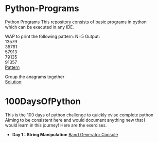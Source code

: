 # Python-Programs
Python Programs
This repository consists of basic programs in python which can be executed in any IDE.

WAP to print the following pattern:
N=5
Output:<br />
13579<br />
35791<br />
57913<br />
79135<br />
91357<br />
[Pattern](https://github.com/Madhurima1997/Python-Programs/blob/master/pattern.py)

Group the anagrams together<br />
[Solution](https://github.com/Madhurima1997/Python-Programs/blob/master/anagram.py)

# 100DaysOfPython
This is the 100 days of python challenge to quickly evise complete python
Aiming to be consistent here and would document anything new that I would learn in this journey!
Here are the exercises.
- **Day 1 : String Manipulation** [Band Generator Console](https://github.com/Madhurima1997/Python-Programs/tree/master/day01)